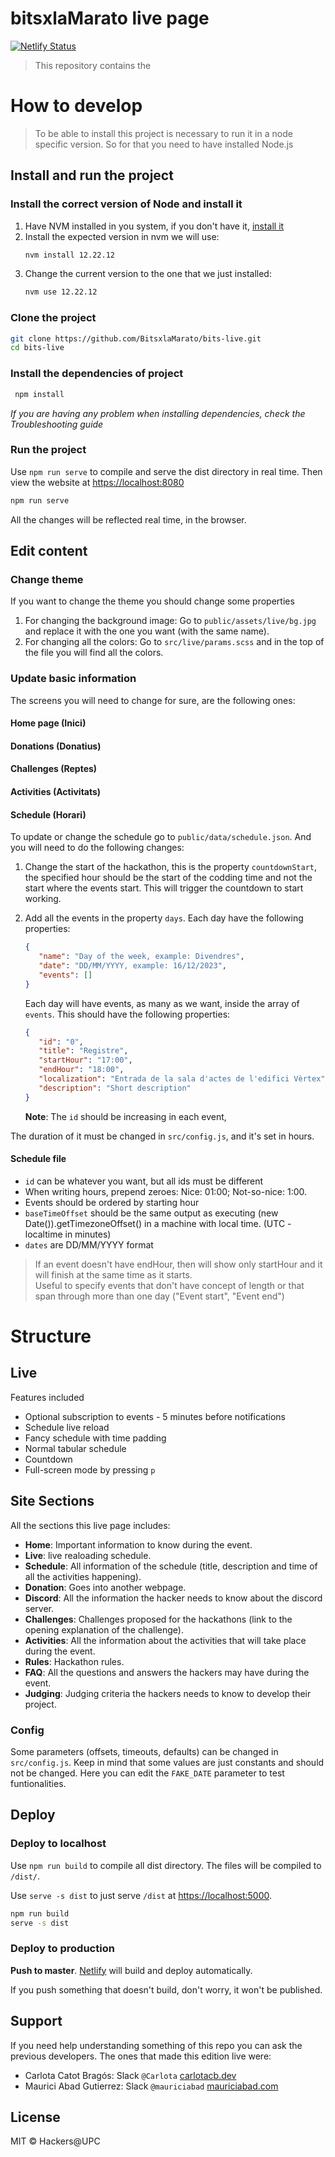 # bitsxlaMarato live page

[![Netlify Status](https://api.netlify.com/api/v1/badges/71c013e3-dd84-4bc9-b55e-548fd0b8666d/deploy-status)](https://app.netlify.com/sites/bits-live-2020/deploys) 

> This repository contains the 




# How to develop

> To be able to install this project is necessary to run it in a node specific version. So for that you need to have installed Node.js

## Install and run the project

### Install the correct version of Node and install it

1. Have NVM installed in you system, if you don't have it, [install it](https://github.com/nvm-sh/nvm/blob/master/README.md)
2. Install the expected version in nvm we will use:
    ```sh
   nvm install 12.22.12
   ```
3. Change the current version to the one that we just installed:
    ```sh
   nvm use 12.22.12
   ```

### Clone the project

```sh
git clone https://github.com/BitsxlaMarato/bits-live.git
cd bits-live
```

### Install the dependencies of project

   ```sh
    npm install
   ```

_If you are having any problem when installing dependencies, check the Troubleshooting guide_

### Run the project

Use `npm run serve` to compile and serve the dist directory in real time. Then view the website at [https://localhost:8080](https://localhost:8080)

```sh
npm run serve
```
All the changes will be reflected real time, in the browser.

## Edit content

### Change theme

If you want to change the theme you should change some properties
1. For changing the background image: Go to `public/assets/live/bg.jpg` and replace it with the one you want (with the same name).
2. For changing all the colors: Go to `src/live/params.scss` and in the top of the file you will find all the colors.

### Update basic information

The screens you will need to change for sure, are the following ones:

#### Home page (Inici)

#### Donations (Donatius)

#### Challenges (Reptes)

#### Activities (Activitats)

#### Schedule (Horari)

To update or change the schedule go to `public/data/schedule.json`. And you will need to do the following changes:
1. Change the start of the hackathon, this is the property `countdownStart`, the specified hour should be the start of the codding time and not the start where the events start. This will trigger the countdown to start working.
2. Add all the events in the property `days`. Each day have the following properties:
   ```json
   {
      "name": "Day of the week, example: Divendres",
      "date": "DD/MM/YYYY, example: 16/12/2023",
      "events": []
   }
   ```
   
   Each day will have events, as many as we want, inside the array of `events`. This should have the following properties:
   ```json
   {
      "id": "0",
      "title": "Registre",
      "startHour": "17:00",
      "endHour": "18:00",
      "localization": "Entrada de la sala d'actes de l'edifici Vèrtex",
      "description": "Short description"
   }
   ```
   **Note**: The `id` should be increasing in each event, 

The duration of it must be changed in `src/config.js`, and it's set in hours.

#### Schedule file

- `id` can be whatever you want, but all ids must be different
- When writing hours, prepend zeroes: Nice: 01:00; Not-so-nice: 1:00.
- Events should be ordered by starting hour
- `baseTimeOffset` should be the same output as executing (new Date()).getTimezoneOffset() in a machine with local time. (UTC - localtime in minutes)
- `dates` are DD/MM/YYYY format

> If an event doesn't have endHour, then will show only startHour and it will finish at the same time as it starts.  
Useful to specify events that don't have concept of length or that span through more than one day ("Event start", "Event end")


# Structure 

## Live

Features included

- Optional subscription to events - 5 minutes before notifications
- Schedule live reload
- Fancy schedule with time padding
- Normal tabular schedule
- Countdown
- Full-screen mode by pressing `p`

## Site Sections

All the sections this live page includes:

- **Home**: Important information to know during the event.
- **Live**: live realoading schedule.
- **Schedule**: All information of the schedule (title, description and time of all the activities happening).
- **Donation**: Goes into another webpage.
- **Discord**: All the information the hacker needs to know about the discord server.
- **Challenges**: Challenges proposed for the hackathons (link to the opening explanation of the challenge).
- **Activities**: All the information about the activities that will take place during the event.
- **Rules**: Hackathon rules.
- **FAQ**: All the questions and answers the hackers may have during the event.
- **Judging**: Judging criteria the hackers needs to know to develop their project.

### Config

Some parameters (offsets, timeouts, defaults) can be changed in `src/config.js`. Keep in mind that some values are just constants and should not be changed.
Here you can edit the `FAKE_DATE` parameter to test funtionalities.

## Deploy

### Deploy to localhost

Use `npm run build` to compile all dist directory. The files will be compiled to `/dist/`.

Use `serve -s dist` to just serve `/dist` at [https://localhost:5000](https://localhost:5000).

```sh
npm run build
serve -s dist
```

### Deploy to production

**Push to master**. [Netlify](https://app.netlify.com/sites/bits-live-2020) will build and deploy automatically.

If you push something that doesn't build, don't worry, it won't be published.

## Support

If you need help understanding something of this repo you can ask the previous developers. The ones that made this edition live were:

- Carlota Catot Bragós: Slack `@Carlota` [carlotacb.dev](https://carlotacb.dev/)
- Maurici Abad Gutierrez: Slack `@mauriciabad` [mauriciabad.com](https://mauriciabad.com/)

## License

MIT © Hackers@UPC
